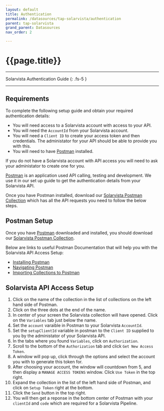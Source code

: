 ```yaml
---
layout: default
title: Authentication
permalink: /datasources/tap-solarvista/authentication
parent: tap-solarvista
grand_parent: Datasources
nav_order: 2

---
```


# {{page.title}}

---

Solarvista Authentication Guide
{: .fs-5 }

---

## Requirements

To complete the following setup guide and obtain your required authentication details:
 - You will need access to a Solarvista account with access to your API.
 - You will need the `AccountId` from your Solarvista account.
 - You will need a `Client ID` to create your access token and then credentials. The administator for your API should be able to provide you with this.
 - You will need to have [Postman](https://www.postman.com/) installed.

If you do not have a Solarvista account with API access you will need to ask your administator to create one for you.

[Postman](https://www.postman.com/) is an application used API calling, testing and development. We use it in our set up guide to get the authentication details from your Solarvista API.

Once you have Postman installed, download our [Solarvista Postman Collection]() which has all the API requests you need to follow the below steps.

## Postman Setup

Once you have [Postman](https://www.postman.com/) downloaded and installed, you should download our [Solarvista Postman Collection]().

Below are links to useful Postman Documentation that will help you with the Solarvista API Access Setup:
- [Installing Postman](https://learning.postman.com/docs/getting-started/installation-and-updates/)
- [Navigating Postman](https://learning.postman.com/docs/getting-started/navigating-postman/)
- [Importing Collections to Postman](https://learning.postman.com/docs/getting-started/importing-and-exporting-data/)

## Solarvista API Access Setup

1. Click on the name of the collection in the list of collections on the left hand side of Postman.
2. Click on the three dots at the end of the name.
3. In center of your screen the Solarvista collection will have opened. Click on the `Variables` tab just below the name.
4. Set the `account` varaible in Postman to your Solarvista `AccountId`.
5. Set the `setupClientId` variable in postman to the `Client ID` supplied to you by the administator of your Solarvista API.
6. In the tabs where you found `Variables`, click on `Authorization`.
7. Scroll to the bottom of the `Authorization` tab and click `Get New Access Token`.
8. A window will pop up, click through the options and select the account you with to generate this token for.
9. After choosing your account, the window will countdown from 5, and then display a `MANAGE ACCESS TOKENS` window. Click `Use Token` in the top right.
10. Expand the collection in the list of the left hand side of Postman, and click on `Setup Token` right at the bottom.
11. Click the `Send` button in the top right.
12. You will then get a reponse in the bottom center of Postman with your `clientId` and `code` which are required for a Solarvista Pipeline.